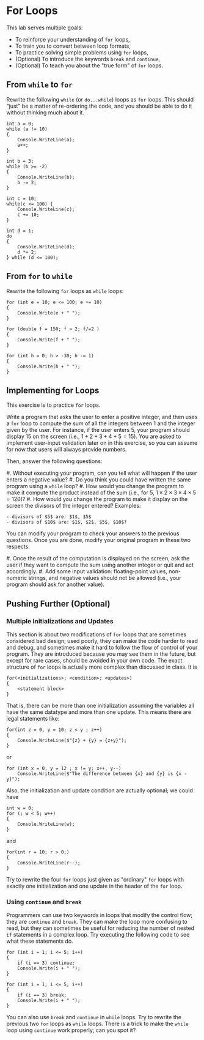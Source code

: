 #  For Loops

This lab serves multiple goals:

- To reinforce your understanding of `for` loops,
- To train you to convert between loop formats,
- To practice solving simple problems using `for` loops,
- (Optional) To introduce the keywords `break` and `continue`,
- (Optional) To teach you about the "true form" of `for` loops.


## From `while` to `for`

Rewrite the following `while` (or `do...while`) loops as `for` loops.
This should "just" be a matter of re-ordering the code, and you should be able to do it without thinking much about it.

```
int a = 0;
while (a != 10)
{
    Console.WriteLine(a);
    a++;
}
```

```
int b = 3;
while (b >= -2)
{
    Console.WriteLine(b);
    b -= 2;
}
```

```
int c = 10;
while(c <= 100) {
    Console.WriteLine(c);
    c += 10;
}
```

```
int d = 1;
do
{
    Console.WriteLine(d);
    d *= 2;
} while (d <= 100);
```

## From `for` to `while`

Rewrite the following `for` loops as `while` loops:

```
for (int e = 10; e <= 100; e += 10)
{
    Console.Write(e + " ");
}
```

```
for (double f = 150; f > 2; f/=2 ) 
{
    Console.Write(f + " ");
}
```

<!--
```
for (char g = 'A' ; g !='a'; g = (char)((int)g +1) ) Console.Write(g + " ");
```
-->

```
for (int h = 0; h > -30; h -= 1)
{
    Console.Write(h + " ");
}
``` 

## Implementing for Loops

This exercise is to practice `for` loops.

Write a program that asks the user to enter a positive integer, and then uses a `for` loop to compute the sum of all the integers between $1$ and the integer given by the user.
For instance, if the user enters $5$, your program should display $15$ on the screen (i.e., $1 + 2 + 3 + 4 + 5 = 15$).
You are asked to implement user-input validation later on in this exercise, so you can assume for now that users will always provide numbers.

Then, answer the following questions:

#. Without executing your program, can you tell what will happen if the user enters a negative value?
#. Do you think you could have written the same program using a `while` loop?
#. How would you change the program to make it compute the product instead of the sum  (i.e., for $5$, $1 × 2 × 3 × 4 × 5 = 120$)?
#. How would you change the program to make it display on the screen the divisors of the integer entered? Examples:
 
    - divisors of $5$ are: $1$, $5$
    - divisors of $10$ are: $1$, $2$, $5$, $10$?

You can modify your program to check your answers to the previous questions.
Once you are done, modify your original program in these two respects:

#. Once the result of the computation is displayed on the screen, ask the user if they want to compute the sum using another integer or quit and act accordingly.
#. Add some input validation: floating-point values, non-numeric strings, and negative values should not be allowed (i.e., your program should ask for another value).


## Pushing Further (Optional)

### Multiple Initializations and Updates

This section is about two modifications of `for` loops that are sometimes considered bad design; used poorly, they can make the code harder to read and debug, and sometimes make it hard to follow the flow of control of your program.
They are introduced because you may see them in the future, but except for rare cases, should be avoided in your own code.
The exact structure of `for` loops is actually more complex than discussed in class.
It is

```
for(<initializations>; <condition>; <updates>)
{
    <statement block>
}
```

That is, there can be more than one initialization assuming the variables all have the same datatype and more than one update.
This means there are legal statements like:

```
for(int z = 0, y = 10; z < y ; z++)
{ 
    Console.WriteLine($"{z} + {y} = {z+y}"); 
}
```

or

```
for (int x = 0, y = 12 ; x != y; x++, y--)
    Console.WriteLine($"The difference between {x} and {y} is {x - y}");
```

Also, the initialization and update condition are actually optional; we could have

```
int w = 0;
for (; w < 5; w++) 
{ 
    Console.WriteLine(w); 
}
```

and

```
for(int r = 10; r > 0;) 
{ 
    Console.WriteLine(r--); 
}
```

Try to rewrite the four `for` loops just given as "ordinary" `for` loops with exactly one initialization and one update in the header of the `for` loop.

### Using `continue` and `break`

Programmers can use two keywords in loops that modify the control flow; they are  `continue` and `break`.
They can make the loop more confusing to read, but they can sometimes be useful for reducing the number of nested `if` statements in a complex loop.
Try executing the following code to see what these statements do.

```
for (int i = 1; i <= 5; i++)
{
    if (i == 3) continue;
    Console.Write(i + " ");
}
```


```
for (int i = 1; i <= 5; i++)
{
    if (i == 3) break;
    Console.Write(i + " ");
}
```

You can also use `break` and `continue` in `while` loops.
Try to rewrite the previous two `for` loops as `while` loops. 
There is a trick to make the `while` loop using `continue` work properly; can you spot it?

